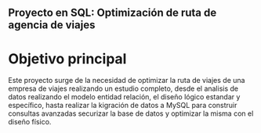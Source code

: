 ## Proyecto en SQL: Optimización de ruta de agencia de viajes

# Objetivo principal

Este proyecto surge de la necesidad de optimizar la ruta de viajes de una empresa de viajes realizando un estudio completo, desde el analisis de datos realizando el modelo entidad relación, el diseño lógico estandar y específico, hasta realizar la kigración de datos a MySQL para construir consultas avanzadas securizar la base de datos y optimizar la misma con el diseño físico.
